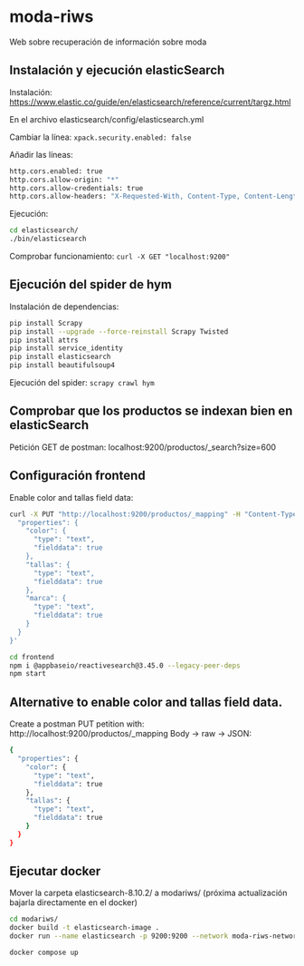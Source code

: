 # moda-riws
Web sobre recuperación de información sobre moda

## Instalación y ejecución elasticSearch

Instalación: https://www.elastic.co/guide/en/elasticsearch/reference/current/targz.html

En el archivo elasticsearch/config/elasticsearch.yml

Cambiar la línea:
`xpack.security.enabled: false`

Añadir las líneas:
```bash
http.cors.enabled: true
http.cors.allow-origin: "*"
http.cors.allow-credentials: true
http.cors.allow-headers: "X-Requested-With, Content-Type, Content-Length, Authorization"
```

Ejecución:
```bash
cd elasticsearch/
./bin/elasticsearch
```

Comprobar funcionamiento: `curl -X GET "localhost:9200"`

## Ejecución del spider de hym

Instalación de dependencias:
```bash
pip install Scrapy
pip install --upgrade --force-reinstall Scrapy Twisted
pip install attrs
pip install service_identity
pip install elasticsearch
pip install beautifulsoup4
```

Ejecución del spider: `scrapy crawl hym`

## Comprobar que los productos se indexan bien en elasticSearch

Petición GET de postman: localhost:9200/productos/_search?size=600

## Configuración frontend
Enable color and tallas field data:
```bash
curl -X PUT "http://localhost:9200/productos/_mapping" -H "Content-Type: application/json" -d '{
  "properties": {
    "color": {
      "type": "text",
      "fielddata": true
    },
    "tallas": {
      "type": "text",
      "fielddata": true
    },
    "marca": {
      "type": "text",
      "fielddata": true
    }
  }
}'
```

```bash
cd frontend
npm i @appbaseio/reactivesearch@3.45.0 --legacy-peer-deps
npm start
```

## Alternative to enable color and tallas field data. 
Create a postman PUT petition with: http://localhost:9200/productos/_mapping
Body -> raw -> JSON:
```bash
{
  "properties": {
    "color": {
      "type": "text",
      "fielddata": true
    },
    "tallas": {
      "type": "text",
      "fielddata": true
    }
  }
}
```

## Ejecutar docker

Mover la carpeta elasticsearch-8.10.2/ a modariws/ (próxima actualización bajarla directamente en el docker)

```bash
cd modariws/
docker build -t elasticsearch-image .
docker run --name elasticsearch -p 9200:9200 --network moda-riws-network elasticsearch-image
```

```bash
docker compose up
```
